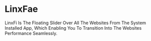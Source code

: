 # LinxFae
LinxFi Is The Floating Slider Over All The Websites From The System Installed App, Which Enabling You To Transition Into The Websites Performance Seamlessly.

